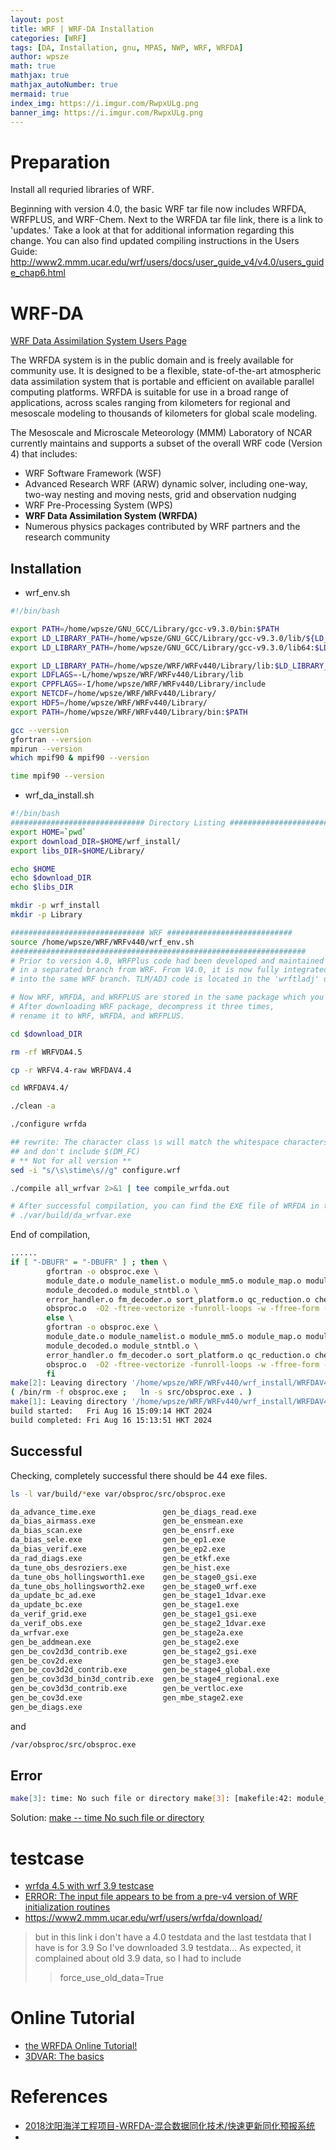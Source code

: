 ```yaml
---
layout: post
title: WRF | WRF-DA Installation
categories: [WRF]
tags: [DA, Installation, gnu, MPAS, NWP, WRF, WRFDA]
author: wpsze
math: true
mathjax: true
mathjax_autoNumber: true
mermaid: true
index_img: https://i.imgur.com/RwpxULg.png
banner_img: https://i.imgur.com/RwpxULg.png
---
```


# Preparation

Install all requried libraries of WRF.

Beginning with version 4.0, the basic WRF tar file now includes WRFDA, WRFPLUS, and WRF-Chem. Next to the WRFDA tar file link, there is a link to 'updates.' Take a look at that for additional information regarding this change. You can also find updated compiling instructions in the Users Guide:
<http://www2.mmm.ucar.edu/wrf/users/docs/user_guide_v4/v4.0/users_guide_chap6.html>

# WRF-DA

[WRF Data Assimilation System Users Page](https://www2.mmm.ucar.edu/wrf/users/wrfda/)

The WRFDA system is in the public domain and is freely available for community use. It is designed to be a flexible, state-of-the-art atmospheric data assimilation system that is portable and efficient on available parallel computing platforms. WRFDA is suitable for use in a broad range of applications, across scales ranging from kilometers for regional and mesoscale modeling to thousands of kilometers for global scale modeling.

The Mesoscale and Microscale Meteorology (MMM) Laboratory of NCAR currently maintains and supports a subset of the overall WRF code (Version 4) that includes:

- WRF Software Framework (WSF)
- Advanced Research WRF (ARW) dynamic solver, including one-way, two-way nesting and moving nests, grid and observation nudging
- WRF Pre-Processing System (WPS)
- **WRF Data Assimilation System (WRFDA)**
- Numerous physics packages contributed by WRF partners and the research community

## Installation

- wrf_env.sh

```sh
#!/bin/bash

export PATH=/home/wpsze/GNU_GCC/Library/gcc-v9.3.0/bin:$PATH
export LD_LIBRARY_PATH=/home/wpsze/GNU_GCC/Library/gcc-v9.3.0/lib/${LD_LIBRARY_PATH:+:$LD_LIBRARY_PATH}
export LD_LIBRARY_PATH=/home/wpsze/GNU_GCC/Library/gcc-v9.3.0/lib64:$LD_LIBRARY_PATH

export LD_LIBRARY_PATH=/home/wpsze/WRF/WRFv440/Library/lib:$LD_LIBRARY_PATH
export LDFLAGS=-L/home/wpsze/WRF/WRFv440/Library/lib
export CPPFLAGS=-I/home/wpsze/WRF/WRFv440/Library/include
export NETCDF=/home/wpsze/WRF/WRFv440/Library/
export HDF5=/home/wpsze/WRF/WRFv440/Library/
export PATH=/home/wpsze/WRF/WRFv440/Library/bin:$PATH

gcc --version
gfortran --version
mpirun --version
which mpif90 & mpif90 --version

time mpif90 --version
```

- wrf_da_install.sh

```sh
#!/bin/bash
############################## Directory Listing ############################
export HOME=`pwd`
export download_DIR=$HOME/wrf_install/
export libs_DIR=$HOME/Library/

echo $HOME
echo $download_DIR
echo $libs_DIR

mkdir -p wrf_install
mkdir -p Library

############################## WRF ############################
source /home/wpsze/WRF/WRFv440/wrf_env.sh
##################################################################
# Prior to version 4.0, WRFPlus code had been developed and maintained 
# in a separated branch from WRF. From V4.0, it is now fully integrated 
# into the same WRF branch. TLM/ADJ code is located in the 'wrftladj' directory.

# Now WRF, WRFDA, and WRFPLUS are stored in the same package which you can get from GitHub. 
# After downloading WRF package, decompress it three times, 
# rename it to WRF, WRFDA, and WRFPLUS.

cd $download_DIR

rm -rf WRFVDA4.5

cp -r WRFV4.4-raw WRFDAV4.4

cd WRFDAV4.4/

./clean -a

./configure wrfda

## rewrite: The character class \s will match the whitespace characters <tab> and <space>.
## and don't include $(DM_FC) 
# ** Not for all version **
sed -i "s/\s\stime\s//g" configure.wrf

./compile all_wrfvar 2>&1 | tee compile_wrfda.out

# After successful compilation, you can find the EXE file of WRFDA in the var/build/ directory
# ./var/build/da_wrfvar.exe
```

End of compilation,

```sh
......
if [ "-DBUFR" = "-DBUFR" ] ; then \
		gfortran -o obsproc.exe \
		module_date.o module_namelist.o module_mm5.o module_map.o module_map_utils.o module_intp.o module_type.o module_func.o module_inside.o module_obs_merge.o module_per_type.o module_duplicate.o module_sort.o module_write.o module_complete.o module_recoverp.o module_diagnostics.o module_recoverh.o module_icao.o module_qc.o module_err_afwa.o module_err_ncep.o module_thin_ob.o \
		module_decoded.o module_stntbl.o \
		error_handler.o fm_decoder.o sort_platform.o qc_reduction.o check_obs.o setup.o \
		obsproc.o  -O2 -ftree-vectorize -funroll-loops -w -ffree-form -ffree-line-length-none -fconvert=big-endian -frecord-marker=4      ../../external/bufr/libbufr.a; \
		else \
		gfortran -o obsproc.exe \
		module_date.o module_namelist.o module_mm5.o module_map.o module_map_utils.o module_intp.o module_type.o module_func.o module_inside.o module_obs_merge.o module_per_type.o module_duplicate.o module_sort.o module_write.o module_complete.o module_recoverp.o module_diagnostics.o module_recoverh.o module_icao.o module_qc.o module_err_afwa.o module_err_ncep.o module_thin_ob.o \
		module_decoded.o module_stntbl.o \
		error_handler.o fm_decoder.o sort_platform.o qc_reduction.o check_obs.o setup.o \
		obsproc.o  -O2 -ftree-vectorize -funroll-loops -w -ffree-form -ffree-line-length-none -fconvert=big-endian -frecord-marker=4      ; \
		fi
make[2]: Leaving directory '/home/wpsze/WRF/WRFv440/wrf_install/WRFDAV4.4/var/obsproc/src'
( /bin/rm -f obsproc.exe ;   ln -s src/obsproc.exe . )
make[1]: Leaving directory '/home/wpsze/WRF/WRFv440/wrf_install/WRFDAV4.4/var/obsproc'
build started:   Fri Aug 16 15:09:14 HKT 2024
build completed: Fri Aug 16 15:13:51 HKT 2024
```

## Successful

Checking, completely successful there should be 44 exe files.

```sh
ls -l var/build/*exe var/obsproc/src/obsproc.exe
```

```sh
da_advance_time.exe               gen_be_diags_read.exe
da_bias_airmass.exe               gen_be_ensmean.exe
da_bias_scan.exe                  gen_be_ensrf.exe
da_bias_sele.exe                  gen_be_ep1.exe
da_bias_verif.exe                 gen_be_ep2.exe
da_rad_diags.exe                  gen_be_etkf.exe
da_tune_obs_desroziers.exe        gen_be_hist.exe
da_tune_obs_hollingsworth1.exe    gen_be_stage0_gsi.exe
da_tune_obs_hollingsworth2.exe    gen_be_stage0_wrf.exe
da_update_bc_ad.exe               gen_be_stage1_1dvar.exe
da_update_bc.exe                  gen_be_stage1.exe
da_verif_grid.exe                 gen_be_stage1_gsi.exe
da_verif_obs.exe                  gen_be_stage2_1dvar.exe
da_wrfvar.exe                     gen_be_stage2a.exe
gen_be_addmean.exe                gen_be_stage2.exe
gen_be_cov2d3d_contrib.exe        gen_be_stage2_gsi.exe
gen_be_cov2d.exe                  gen_be_stage3.exe
gen_be_cov3d2d_contrib.exe        gen_be_stage4_global.exe
gen_be_cov3d3d_bin3d_contrib.exe  gen_be_stage4_regional.exe
gen_be_cov3d3d_contrib.exe        gen_be_vertloc.exe
gen_be_cov3d.exe                  gen_mbe_stage2.exe
gen_be_diags.exe
```

and

```sh
/var/obsproc/src/obsproc.exe
```

## Error

```sh
make[3]: time: No such file or directory make[3]: [makefile:42: module_io_int_idx.o] Error 127 (ignored)
```

Solution: [make -- time No such file or directory](https://waipangsze.github.io/2024/05/29/WRF_install_time_error/)

# testcase

- [wrfda 4.5 with wrf 3.9 testcase](https://forum.mmm.ucar.edu/threads/wrfda-4-5-with-wrf-3-9-testcase.13678/)
- [ERROR: The input file appears to be from a pre-v4 version of WRF initialization routines](https://forum.mmm.ucar.edu/threads/error-the-input-file-appears-to-be-from-a-pre-v4-version-of-wrf-initialization-routines.5529/)
- <https://www2.mmm.ucar.edu/wrf/users/wrfda/download/>

>but in this link i don't have a 4.0 testdata and the last testdata that I have is for 3.9 So I've downloaded 3.9 testdata...
> As expected, it complained about old 3.9 data, so I had to include
>> force_use_old_data=True

# Online Tutorial

- [the WRFDA Online Tutorial!](https://www2.mmm.ucar.edu/wrf/users/wrfda/OnlineTutorial/index.html)
- [3DVAR: The basics](https://www2.mmm.ucar.edu/wrf/users/wrfda/OnlineTutorial/3dvar/index.html)

# References

- [2018沈阳海洋工程项目-WRFDA-混合数据同化技术/快速更新同化预报系统](https://2018syocean.readthedocs.io/zh-cn/feature-delivery/hybrid/hybrid.html)
- 
